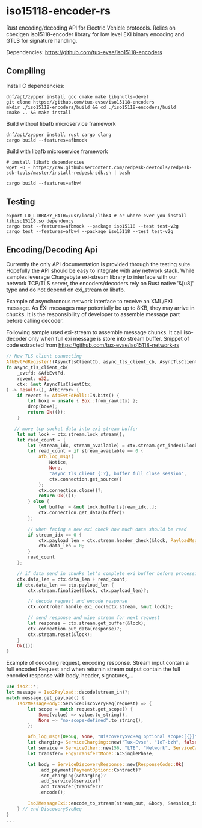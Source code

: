 # iso15118-encoder-rs

Rust encoding/decoding API for Electric Vehicle protocols. Relies on cbexigen iso15118-encoder library for low level EXI binary encoding and GTLS for signature handling.

Dependencies: https://github.com/tux-evse/iso15118-encoders

## Compiling

Install C dependencies:
```
dnf/apt/zypper install gcc cmake make libgnutls-devel
git clone https://github.com/tux-evse/iso15118-encoders
mkdir ./iso15118-encoders/build && cd ./iso15118-encoders/build
cmake .. && make install
```

Build without libafb microservice framework
```
dnf/apt/zypper install rust cargo clang
cargo build --features=afbmock
```

Build with libafb microservice framework
```
# install libafb dependencies
wget -O - https://raw.githubusercontent.com/redpesk-devtools/redpesk-sdk-tools/master/install-redpesk-sdk.sh | bash

cargo build --features=afbv4
```

## Testing

```
export LD_LIBRARY_PATH=/usr/local/lib64 # or where ever you install libiso15118.so dependency
cargo test --features=afbmock --package iso15118 --test test-v2g
cargo test --features=afbv4 --package iso15118 --test test-v2g
```

## Encoding/Decoding Api

Currently the only API documentation is provided through the testing suite. Hopefully the API should be easy to integrate with any network stack. While samples leverage Chargebyte exi-stream library to interface with our network TCP/TLS server, the encoders/decoders rely on Rust native '&[u8]' type and do not depend on exi_stream or libafb.



Example of asynchronous network interface to receive an XML/EXI message. As EXI messages may potentially be up to 8KB, they may arrive in chucks. It is the responsibility of developer to assemble message part before calling decoder.

Following sample used exi-stream to assemble message chunks. It call iso-decoder only when full exi message is store into stream buffer. Snippet of code extracted from https://github.com/tux-evse/iso15118-network-rs

```Rust
// New TLS client connecting
AfbEvtFdRegister!(AsyncTlsClientCb, async_tls_client_cb, AsyncTlsClientCtx);
fn async_tls_client_cb(
    _evtfd: &AfbEvtFd,
    revent: u32,
    ctx: &mut AsyncTlsClientCtx,
) -> Result<(), AfbError> {
    if revent != AfbEvtFdPoll::IN.bits() {
        let boxe = unsafe { Box::from_raw(ctx) };
        drop(boxe);
        return Ok(());
    }

   // move tcp socket data into exi stream buffer
    let mut lock = ctx.stream.lock_stream();
    let read_count = {
        let (stream_idx, stream_available) = ctx.stream.get_index(&lock);
        let read_count = if stream_available == 0 {
            afb_log_msg!(
                Notice,
                None,
                "async_tls_client {:?}, buffer full close session",
                ctx.connection.get_source()
            );
            ctx.connection.close()?;
            return Ok(());
        } else {
            let buffer = &mut lock.buffer[stream_idx..];
            ctx.connection.get_data(buffer)?
        };

        // when facing a new exi check how much data should be read
        if stream_idx == 0 {
            ctx.payload_len = ctx.stream.header_check(&lock, PayloadMsgId::SAP)?;
            ctx.data_len = 0;
        }
        read_count
    };

    // if data send in chunks let's complete exi buffer before processing it
    ctx.data_len = ctx.data_len + read_count;
    if ctx.data_len == ctx.payload_len {
        ctx.stream.finalize(&lock, ctx.payload_len)?;

        // decode request and encode response
        ctx.controler.handle_exi_doc(&ctx.stream, &mut lock)?;

        // send response and wipe stream for next request
        let response = ctx.stream.get_buffer(&lock);
        ctx.connection.put_data(response)?;
        ctx.stream.reset(&lock);
    }
    Ok(())
}
```

Example of decoding request, encoding response. Stream input contain a full encoded Request and when returnin stream output contain the full encoded response with body, header, signatures,...

```Rust
use iso2::*;
let message = Iso2Payload::decode(stream_in)?;
match message.get_payload() {
    Iso2MessageBody::ServiceDiscoveryReq(request) => {
        let scope = match request.get_scope() {
            Some(value) => value.to_string(),
            None => "no-scope-defined".to_string(),
        };

        afb_log_msg!(Debug, None, "DiscoverySvcReq optional scope:[{}]", scope);
        let charging= ServiceCharging::new("Tux-Evse", "IoT-bzh", false);
        let service = ServiceOther::new(56, "LTE", "Network", ServiceCategory::Internet, true);
        let transfer= EngyTransfertMode::AcSinglePhase;

        let body = ServiceDiscoveryResponse::new(ResponseCode::Ok)
            .add_payment(PaymentOption::Contract)?
            .set_charging(&charging)?
            .add_service(&service)?
            .add_transfer(transfer)?
            .encode();

        Iso2MessageExi::encode_to_stream(stream_out, &body, &session_id)?;
    } // end DiscoverySvcReq
}
...
```